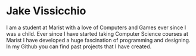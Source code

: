 # Jake Vissicchio
I am a student at Marist with a love of Computers and Games ever since I was a child. 
Ever since I have started taking Computer Science courses at Marist I have developed a huge fascination of programming and designing.
In my Github you can find past projects that I have created.
